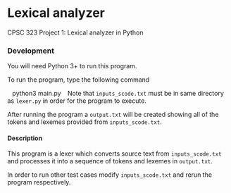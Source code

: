# Lexical analyzer
CPSC 323 Project 1: Lexical analyzer in Python

### Development
You will need Python 3+ to run this program.

To run the program, type the following command

` ` 
python3 main.py
 ` ` 
Note that `inputs_scode.txt` must be in same directory as `lexer.py` in order for the program to execute.

After running the program a `output.txt` will be created showing all of the tokens and lexemes provided from `inputs_scode.txt`. 

#### Description

This program is a lexer which converts source text from `inputs_scode.txt` and processes it into a sequence of 
tokens and lexemes in `output.txt`. 

In order to run other test cases modify `inputs_scode.txt` and rerun the program respectively. 
